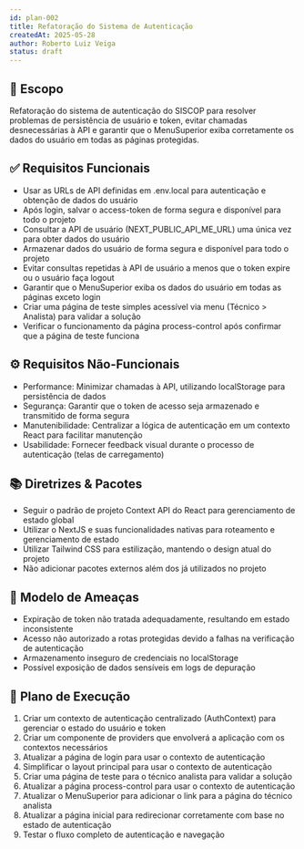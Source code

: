 ```yaml
---
id: plan-002
title: Refatoração do Sistema de Autenticação
createdAt: 2025-05-28
author: Roberto Luiz Veiga
status: draft
---
```


## 🧩 Escopo

Refatoração do sistema de autenticação do SISCOP para resolver problemas de persistência de usuário e token, evitar chamadas desnecessárias à API e garantir que o MenuSuperior exiba corretamente os dados do usuário em todas as páginas protegidas.

## ✅ Requisitos Funcionais

- Usar as URLs de API definidas em .env.local para autenticação e obtenção de dados do usuário
- Após login, salvar o access-token de forma segura e disponível para todo o projeto
- Consultar a API de usuário (NEXT_PUBLIC_API_ME_URL) uma única vez para obter dados do usuário
- Armazenar dados do usuário de forma segura e disponível para todo o projeto
- Evitar consultas repetidas à API de usuário a menos que o token expire ou o usuário faça logout
- Garantir que o MenuSuperior exiba os dados do usuário em todas as páginas exceto login
- Criar uma página de teste simples acessível via menu (Técnico > Analista) para validar a solução
- Verificar o funcionamento da página process-control após confirmar que a página de teste funciona

## ⚙️ Requisitos Não-Funcionais

- Performance: Minimizar chamadas à API, utilizando localStorage para persistência de dados
- Segurança: Garantir que o token de acesso seja armazenado e transmitido de forma segura
- Manutenibilidade: Centralizar a lógica de autenticação em um contexto React para facilitar manutenção
- Usabilidade: Fornecer feedback visual durante o processo de autenticação (telas de carregamento)

## 📚 Diretrizes & Pacotes

- Seguir o padrão de projeto Context API do React para gerenciamento de estado global
- Utilizar o NextJS e suas funcionalidades nativas para roteamento e gerenciamento de estado
- Utilizar Tailwind CSS para estilização, mantendo o design atual do projeto
- Não adicionar pacotes externos além dos já utilizados no projeto

## 🔐 Modelo de Ameaças

- Expiração de token não tratada adequadamente, resultando em estado inconsistente
- Acesso não autorizado a rotas protegidas devido a falhas na verificação de autenticação
- Armazenamento inseguro de credenciais no localStorage
- Possível exposição de dados sensíveis em logs de depuração

## 🔢 Plano de Execução

1. Criar um contexto de autenticação centralizado (AuthContext) para gerenciar o estado do usuário e token
2. Criar um componente de providers que envolverá a aplicação com os contextos necessários
3. Atualizar a página de login para usar o contexto de autenticação
4. Simplificar o layout principal para usar o contexto de autenticação
5. Criar uma página de teste para o técnico analista para validar a solução
6. Atualizar a página process-control para usar o contexto de autenticação
7. Atualizar o MenuSuperior para adicionar o link para a página do técnico analista
8. Atualizar a página inicial para redirecionar corretamente com base no estado de autenticação
9. Testar o fluxo completo de autenticação e navegação
